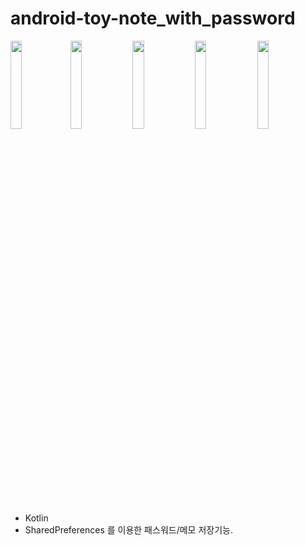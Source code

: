 # android-toy-note_with_password
<img src = "https://user-images.githubusercontent.com/71131071/119071211-599d4480-ba24-11eb-8bae-92516bb03429.PNG" width="19%"><img src = "https://user-images.githubusercontent.com/71131071/119071216-5ace7180-ba24-11eb-8e84-9aa186ea1319.PNG" width="19%">
<img src = "https://user-images.githubusercontent.com/71131071/119071219-5bff9e80-ba24-11eb-846f-220e8d401828.PNG" width="19%">
<img src = "https://user-images.githubusercontent.com/71131071/119071220-5d30cb80-ba24-11eb-92f5-14cfa752ea5b.PNG" width="19%">
<img src = "https://user-images.githubusercontent.com/71131071/119071224-5e61f880-ba24-11eb-8f35-0af92a8e7b37.PNG" width="19%">

- Kotlin
- SharedPreferences 를 이용한 패스워드/메모 저장기능.
